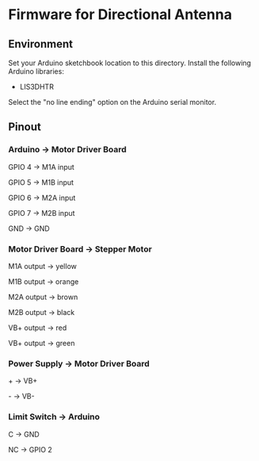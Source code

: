 # Firmware for Directional Antenna

## Environment

Set your Arduino sketchbook location to this directory. Install the following Arduino libraries:

* LIS3DHTR

Select the "no line ending" option on the Arduino serial monitor.

## Pinout

### Arduino -> Motor Driver Board

GPIO 4  -> M1A input

GPIO 5  -> M1B input

GPIO 6  -> M2A input

GPIO 7  -> M2B input

GND     -> GND


### Motor Driver Board -> Stepper Motor

M1A output -> yellow

M1B output -> orange

M2A output -> brown

M2B output -> black

VB+ output -> red

VB+ output -> green


### Power Supply -> Motor Driver Board

\+ -> VB+

\- -> VB-

### Limit Switch -> Arduino

C  -> GND

NC -> GPIO 2


